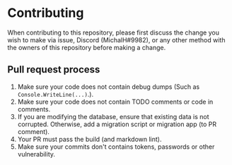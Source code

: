 # Contributing

When contributing to this repository, please first discuss the change you wish to make via issue, Discord (MichalH#9982), or any other method with the owners of this repository before making a change.

## Pull request process

1. Make sure your code does not contain debug dumps (Such as `Console.WriteLine(...)`.).
2. Make sure your code does not contain TODO comments or code in comments.
3. If you are modifying the database, ensure that existing data is not corrupted. Otherwise, add a migration script or migration app (to PR comment).
4. Your PR must pass the build (and markdown lint).
5. Make sure your commits don't contains tokens, passwords or other vulnerability.
